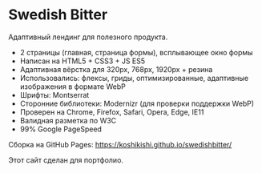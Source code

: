 # Swedish Bitter
Адаптивный лендинг для полезного продукта.

* 2 страницы (главная, страница формы), всплывающее окно формы
* Написан на HTML5 + CSS3 + JS ES5
* Адаптивная вёрстка для 320px, 768px, 1920px + резина
* Использовались: флексы, гриды, оптимизированные, адаптивные изображения в формате WebP
* Шрифты: Montserrat
* Сторонние библиотеки: Modernizr (для проверки поддержки WebP)
* Проверен на Chrome, Firefox, Safari, Opera, Edge, IE11
* Валидная разметка по W3C
* 99% Google PageSpeed

Сборка на GitHub Pages: https://koshikishi.github.io/swedishbitter/

Этот сайт сделан для портфолио.
